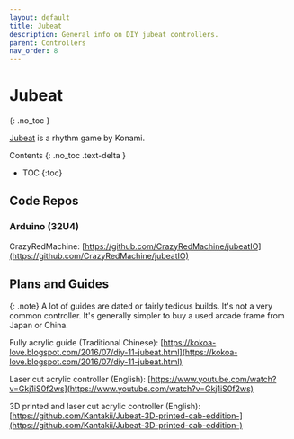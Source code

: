 ```yaml
---
layout: default
title: Jubeat
description: General info on DIY jubeat controllers.
parent: Controllers
nav_order: 8
---
```


# Jubeat
{: .no_toc }

[Jubeat](https://remywiki.com/Jubeat_Information) is a rhythm game by Konami.

Contents
{: .no_toc .text-delta }

- TOC
{:toc}

## Code Repos

### Arduino (32U4)

CrazyRedMachine: [https://github.com/CrazyRedMachine/jubeatIO](https://github.com/CrazyRedMachine/jubeatIO)

## Plans and Guides

{: .note}
A lot of guides are dated or fairly tedious builds. It's not a very common controller. It's generally simpler to buy a used arcade frame from Japan or China.

Fully acrylic guide (Traditional Chinese): [https://kokoa-love.blogspot.com/2016/07/diy-11-jubeat.html](https://kokoa-love.blogspot.com/2016/07/diy-11-jubeat.html)

Laser cut acrylic controller (English): [https://www.youtube.com/watch?v=Gkj1iS0f2ws](https://www.youtube.com/watch?v=Gkj1iS0f2ws)

3D printed and laser cut acrylic controller (English): [https://github.com/Kantakii/Jubeat-3D-printed-cab-eddition-](https://github.com/Kantakii/Jubeat-3D-printed-cab-eddition-)
